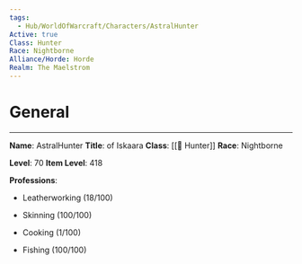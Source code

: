 ```yaml
---
tags:
  - Hub/WorldOfWarcraft/Characters/AstralHunter
Active: true
Class: Hunter
Race: Nightborne
Alliance/Horde: Horde
Realm: The Maelstrom
---
```

# General
---
**Name**: AstralHunter
**Title**: of Iskaara
**Class**: [[🏹 Hunter]]
**Race**: Nightborne

**Level**: 70
**Item Level**: 418

**Professions**:
- Leatherworking (18/100)
- Skinning (100/100)

- Cooking (1/100)
- Fishing (100/100)


